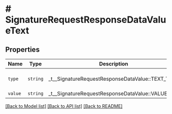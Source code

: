 # # SignatureRequestResponseDataValueText



## Properties

Name | Type | Description | Notes
------------ | ------------- | ------------- | -------------
| `type` | ```string``` |  _t__SignatureRequestResponseDataValue::TEXT_TYPE  |  [default to 'text'] |
| `value` | ```string``` |  _t__SignatureRequestResponseDataValue::VALUE  |  |

[[Back to Model list]](../../README.md#models) [[Back to API list]](../../README.md#endpoints) [[Back to README]](../../README.md)

